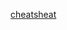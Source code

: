 [cheatsheat](https://2rwky424s9rd179jmbzqsca1-wpengine.netdna-ssl.com/wp-content/uploads/2019/04/Kubernetes-Cheat-Sheet_07182019.pdf)
